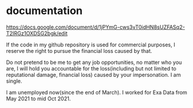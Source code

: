 # documentation


https://docs.google.com/document/d/1jPYmG-cws3vT0idHN8sUZFASq2-T2IRGz1OXDSG2bgk/edit

If the code in my github repository is used for commercial purposes, I reserve the right to pursue the financial loss caused by that.

Do not pretend to be me to get any job opportunities, no matter who you are, I will hold you accountable for the loss(including but not limited to reputational damage, financial loss) caused by your impersonation. I am single.


I am unemployed now(since the end of March). I worked for Exa Data from May 2021 to mid Oct 2021.
